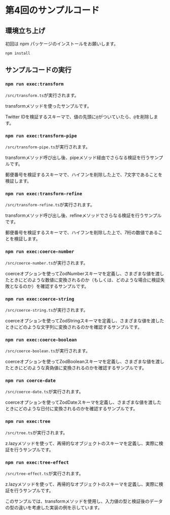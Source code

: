 # 第4回のサンプルコード

## 環境立ち上げ

初回は npm パッケージのインストールをお願いします。

```shell
npm install
```

## サンプルコードの実行

### `npm run exec:transform`

`/src/transform.ts`が実行されます。

transformメソッドを使ったサンプルです。

Twitter IDを検証するスキーマで、値の先頭に`@`がついていたら、`@`を削除します。

### `npm run exec:transform-pipe`

`/src/transform-pipe.ts`が実行されます。

transformメソッド呼び出し後、pipeメソッド経由でさらなる検証を行うサンプルです。

郵便番号を検証するスキーマで、ハイフンを削除した上で、7文字であることを検証します。

### `npm run exec:transform-refine`

`/src/transform-refine.ts`が実行されます。

transformメソッド呼び出し後、refineメソッドでさらなる検証を行うサンプルです。

郵便番号を検証するスキーマで、ハイフンを削除した上で、7桁の数値であることを検証します。

### `npm run exec:coerce-number`

`/src/coerce-number.ts`が実行されます。

coerceオプションを使ってZodNumberスキーマを定義し、さまざまな値を渡したときにどのような数値に変換されるのか（もしくは、どのような場合に検証失敗となるのか）を確認するサンプルです。

### `npm run exec:coerce-string`

`/src/coerce-string.ts`が実行されます。

coerceオプションを使ってZodStringスキーマを定義し、さまざまな値を渡したときにどのような文字列に変換されるのかを確認するサンプルです。

### `npm run exec:coerce-boolean`

`/src/coerce-boolean.ts`が実行されます。

coerceオプションを使ってZodBooleanスキーマを定義し、さまざまな値を渡したときにどのような真偽値に変換されるのかを確認するサンプルです。

### `npm run coerce-date`

`/src/coerce-date.ts`が実行されます。

coerceオプションを使ってZodDateスキーマを定義し、さまざまな値を渡したときにどのような日付に変換されるのかを確認するサンプルです。

### `npm run exec:tree`

`/src/tree.ts`が実行されます。

z.lazyメソッドを使って、再帰的なオブジェクトのスキーマを定義し、実際に検証を行うサンプルです。

### `npm run exec:tree-effect`

`/src/tree-effect.ts`が実行されます。

z.lazyメソッドを使って、再帰的なオブジェクトのスキーマを定義し、実際に検証を行うサンプルです。

このサンプルでは、transformメソッドを使用し、入力値の型と検証後のデータの型の違いを考慮した実装の例を示しています。
